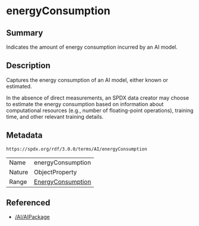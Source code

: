 <!-- Automatically generated by spec-parser v2.3.0 on 2024-07-29T18:25:30.305944+00:00 -->
<!-- SPDX-License-Identifier: Community-Spec-1.0 -->

# energyConsumption

## Summary

Indicates the amount of energy consumption incurred by an AI model.


## Description

Captures the energy consumption of an AI model, either known or estimated.

In the absence of direct measurements, an SPDX data creator may choose to
estimate the energy consumption based on information about computational
resources (e.g., number of floating-point operations), training time, and other
relevant training details.


## Metadata

`https://spdx.org/rdf/3.0.0/terms/AI/energyConsumption`


| | |
|---|---|
| Name | energyConsumption |
| Nature | ObjectProperty |
| Range | [EnergyConsumption](../Classes/EnergyConsumption.md) |




## Referenced

- [/AI/AIPackage](../../AI/Classes/AIPackage.md)

